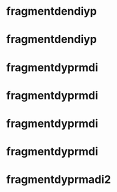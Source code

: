 # fragmentdendiyp
# fragmentdendiyp
# fragmentdyprmdi
# fragmentdyprmdi
# fragmentdyprmdi
# fragmentdyprmdi
# fragmentdyprmadi2
